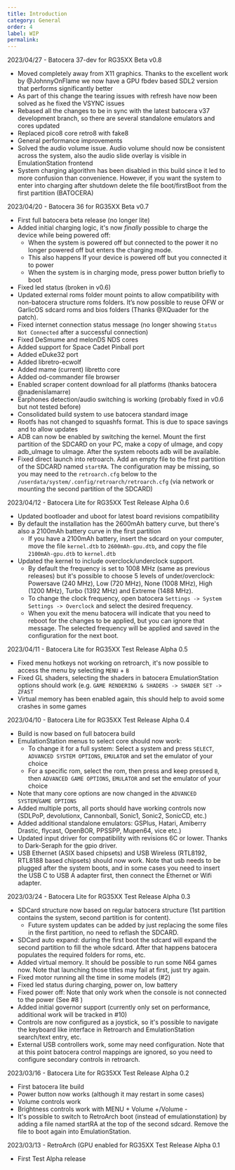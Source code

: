 ```yaml
---
title: Introduction
category: General
order: 4
label: WIP
permalink: 
---
```


2023/04/27 - Batocera 37-dev for RG35XX Beta v0.8
* Moved completely away from X11 graphics. Thanks to the excellent work by @JohnnyOnFlame we now have a GPU fbdev based SDL2 version that performs significantly better
* As part of this change the tearing issues with refresh have now been solved as he fixed the VSYNC issues
* Rebased all the changes to be in sync with the latest batocera v37 development branch, so there are several standalone emulators and cores updated
* Replaced pico8 core retro8 with fake8
* General performance improvements
* Solved the audio volume issue. Audio volume should now be consistent across the system, also the audio slide overlay is visible in EmulationStation frontend
* System charging algorithm has been disabled in this build since it led to more confusion than convenience. However, if you want the system to enter into charging after shutdown delete the file boot/firstBoot from the first partition (BATOCERA)

2023/04/20 - Batocera 36 for RG35XX Beta v0.7
* First full batocera beta release (no longer lite)
* Added initial charging logic, it's now *finally* possible to charge the device while being powered off:
  * When the system is powered off but connected to the power it no longer powered off but enters the charging mode.
  * This also happens If your device is powered off but you connected it to power
  * When the system is in charging mode, press power button briefly to boot
* Fixed led status (broken in v0.6)
* Updated external roms folder mount points to allow compatibility with non-batocera structure roms folders. It’s now possible to reuse OFW or GarlicOS sdcard roms and bios folders (Thanks @XQuader for the patch).
* Fixed internet connection status message (no longer showing ``Status Not Connected`` after a successful connection)
* Fixed DeSmume and melonDS NDS cores
* Added support for Space Cadet Pinball port
* Added eDuke32 port
* Added libretro-ecwolf 
* Added mame (current) libretto core
* Added od-commander file browser
* Enabled scraper content download for all platforms (thanks batocera @nadenislamarre)
* Earphones detection/audio switching is working (probably fixed in v0.6 but not tested before)
* Consolidated build system to use batocera standard image 
* Rootfs has not changed to squashfs format. This is due to space savings and to allow updates
* ADB can now be enabled by switching the kernel. Mount the first partition of the SDCARD on your PC, make a copy of uImage, and copy adb_uImage to uImage. After the system reboots adb will be available.
* Fixed direct launch into retroarch. Add an empty file to the first partition of the SDCARD named ``startRA``. The configuration may be missing, so you may need to the ``retroarch.cfg`` below to the ``/userdata/system/.config/retroarch/retroarch.cfg`` (via network or mounting the second partition of the SDCARD)

2023/04/12 - Batocera Lite for RG35XX Test Release Alpha 0.6
* Updated bootloader and uboot for latest board revisions compatibility 
* By default the installation has the 2600mAh battery curve, but there's also a 2100mAh battery curve in the first partition
  * If you have a 2100mAh battery, insert the sdcard on your computer, move the file ``kernel.dtb`` to ``2600mAh-gpu.dtb``, and copy the file ``2100mAh-gpu.dtb`` to ``kernel.dtb``
* Updated the kernel to include overclock/underclock support. 
  * By default the frequency is set to 1008 MHz (same as previous releases) but it's possible to choose 5 levels of under/overclock: Powersave (240 MHz), Low (720 MHz), None (1008 MHz), High (1200 MHz), Turbo (1392 MHz) and Extreme (1488 MHz). 
  * To change the clock frequency, open batocera ``Settings -> System Settings -> Overclock`` and select the desired frequency. 
  * When you exit the menu batocera will indicate that you need to reboot for the changes to be applied, but you can ignore that message. The selected frequency will be applied and saved in the configuration for the next boot.

2023/04/11 - Batocera Lite for RG35XX Test Release Alpha 0.5
* Fixed menu hotkeys not working on retroarch, it's now possible to access the menu by selecting ``MENU`` + ``B``
* Fixed GL shaders, selecting the shaders in batocera EmulationStation options should work (e.g. ``GAME RENDERING & SHADERS -> SHADER SET -> ZFAST``
* Virtual memory has been enabled again, this should help to avoid some crashes in some games

2023/04/10 - Batocera Lite for RG35XX Test Release Alpha 0.4
* Build is now based on full batocera build
* EmulationStation menus to select core should now work:
    * To change it for a full system: Select a system and press ``SELECT``, ``ADVANCED SYSTEM OPTIONS``, ``EMULATOR`` and set the emulator of your choice
    * For a specific rom, select the rom, then press and keep pressed ``B``, then ``ADVANCED GAME OPTIONS``, ``EMULATOR`` and set the emulator of your choice
* Note that many core options are now changed in the ``ADVANCED SYSTEM``/``GAME OPTIONS``
* Added multiple ports, all ports should have working controls now (SDLPoP, devolutionx, Cannonball, Sonic1, Sonic2, SonicCD, etc.)
* Added additional standalone emulators: GSPlus, Hatari, Amiberry Drastic, flycast, OpenBOR, PPSSPP, Mupen64, vice etc.)
* Updated input driver for compatibility with revisions 6C or lower. Thanks to Dark-Seraph for the gpio driver.
* USB Ethernet (ASIX based chipsets) and USB Wireless (RTL8192, RTL8188 based chipsets) should now work. Note that usb needs to be plugged after the system boots, and in some cases you need to insert the USB C to USB A adapter first, then connect the Ethernet or Wifi adapter.


2023/03/24 - Batocera Lite for RG35XX Test Release Alpha 0.3
* SDCard structure now based on regular batocera structure (1st partition contains the system, second partition is for content).
  * Future system updates can be added by just replacing the some files in the first partition, no need to reflash the SDCARD.
* SDCard auto expand: during the first boot the sdcard will expand the second partition to fill the whole sdcard. After that happens batocera populates the required folders for roms, etc.
* Added virtual memory. It should be possible to run some N64 games now. Note that launching those titles may fail at first, just try again.
* Fixed motor running all the time in some models (#2) 
* Fixed led status during charging, power on, low battery 
* Fixed power off: Note that only work when the console is not connected to the power (See #8 )
* Added initial governor support (currently only set on performance, additional work will be tracked in #10)
* Controls are now configured as a joystick, so it's possible to navigate the keyboard like interface in Retroarch and EmulationStation search/text entry, etc.
* External USB controllers work, some may need configuration. Note that at this point batocera control mappings are ignored, so you need to configure secondary controls in retroarch.

2023/03/16 - Batocera Lite for RG35XX Test Release Alpha 0.2
* First batocera lite build
* Power button now works (although it may restart in some cases)
* Volume controls work
* Brightness controls work with MENU + Volume +/Volume -
* It's possible to switch to RetroArch boot (instead of emulationstation) by adding a file named startRA at the top of the second sdcard. Remove the file to boot again into EmulationStation.

2023/03/13 - RetroArch (GPU enabled for RG35XX Test Release Alpha 0.1 
* First Test Alpha release